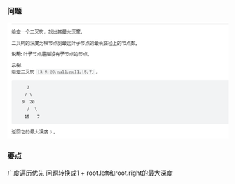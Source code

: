 ### 问题
![](https://raw.githubusercontent.com/heyach/blog/main/images/leetcode/maxDepth.jpg)

### 要点
广度遍历优先
问题转换成1 + root.left和root.right的最大深度